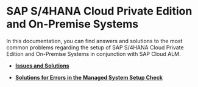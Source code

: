 <!-- loiof5309b8c2def44dab24156cca7a1459b -->

# SAP S/4HANA Cloud Private Edition and On-Premise Systems

In this documentation, you can find answers and solutions to the most common problems regarding the setup of SAP S/4HANA Cloud Private Edition and On-Premise Systems in conjunction with SAP Cloud ALM.

-   **[Issues and Solutions](issues-and-solutions-f32dc37.md "")**  

-   **[Solutions for Errors in the Managed System Setup Check](solutions-for-errors-in-the-managed-system-setup-check-93ae080.md "")**  


